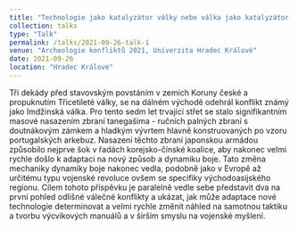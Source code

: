 ```yaml
---
title: "Technologie jako katalyzátor války nebo válka jako katalyzátor inovací technologií? Možná analogie 30 leté války a Japonských invazí do Koreje v letech 1592 až 1598"
collection: talks
type: "Talk"
permalink: /talks/2021-09-26-talk-1
venue: "Archeologie konfliktů 2021, Univerzita Hradec Králové"
date: 2021-09-26
location: "Hradec Králové"
---
```


Tři dekády před stavovským povstáním v zemích Koruny české a propuknutím Třicetileté války, se na dálném východě odehrál konflikt známý jako Imdžinská válka. Pro tento sedm let trvající střet se stalo signifikantním masové nasazením zbraní tanegašima - ručních palných zbraní s doutnákovým zámkem a hladkým vývrtem hlavně konstruovaných po vzoru portugalských arkebuz. Nasazení těchto zbraní japonskou armádou způsobilo nejprve šok v řadách korejsko-čínské koalice, aby nakonec velmi rychle došlo k adaptaci na nový způsob a dynamiku boje. Tato změna mechaniky dynamiky boje nakonec vedla, podobně jako v Evropě až určitému typu vojenské revoluce ovšem se specifiky východoasijského regionu. Cílem tohoto příspěvku je paralelně vedle sebe představit dva na první pohled odlišné válečné konflikty a ukázat, jak může adaptace nové technologie determinovat a velmi rychle změnit náhled na samotnou taktiku a tvorbu výcvikových manuálů a v širším smyslu na vojenské myšlení.
